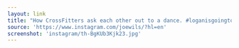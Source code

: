 ```yaml
---
layout: link
title: "How CrossFitters ask each other out to a dance. #loganisgoingtokillme"
source: 'https://www.instagram.com/joewils/?hl=en'
screenshot: 'instagram/th-BgKUb3Kjk23.jpg'
---
```


